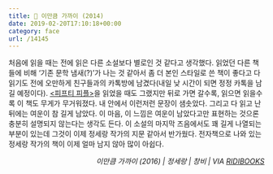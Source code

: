 ```yaml
---
title: 📖 이만큼 가까이 (2014)
date: 2019-02-20T17:10:18+00:00
category: face
url: /14145
---
```


처음에 읽을 때는 전에 읽은 다른 소설보다 별로인 것 같다고 생각했다. 읽었던 다른 책들에 비해 &#8216;기존 문학 냄새(?)&#8217;가 나는 것 같아서 좀 더 본인 스타일로 쓴 책이 좋다고 다 읽기도 전에 오만하게 친구들과의 카톡방에 남겼다(내일 낮 시간이 되면 정정 카톡을 남길 예정이다). [<피프티 피플>][1]을 읽었을 때도 그랬지만 뒤로 가면 갈수록, 읽으면 읽을수록 이 책도 무게가 무거워졌다. 내 안에서 이런저런 문장이 샘솟았다. 그리고 다 읽고 난 뒤에는 여운이 참 길게 남았다. 이 마음, 이 느낌은 여운이 남았다고만 표현하는 것으론 충분히 설명되지 않는다는 생각도 든다. 이 소설의 마지막 즈음에서도 꽤 길게 나열되는 부분이 있는데 그것이 이제 정세랑 작가의 지문 같아서 반가웠다. 전자책으로 나와 있는 정세랑 작가의 책이 이제 얼마 남지 않아 많이 아쉽다.





<p style="text-align:right">
  <em>이만큼 가까이 (2016) | 정세랑 | 창비 | VIA <a rel="noreferrer noopener" href="http://ridibooks.com/" target="_blank">RIDIBOOKS</a></em>
</p>

 [1]: https://dowha.kim/14097